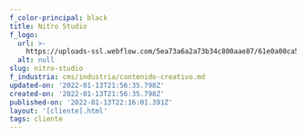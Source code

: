 ```yaml
---
f_color-principal: black
title: Nitro Studio
f_logo:
  url: >-
    https://uploads-ssl.webflow.com/5ea73a6a2a73b34c800aae87/61e0a00ca562a8540a560acd_logo.png
  alt: null
slug: nitro-studio
f_industria: cms/industria/contenido-creativo.md
updated-on: '2022-01-13T21:56:35.798Z'
created-on: '2022-01-13T21:56:35.798Z'
published-on: '2022-01-13T22:16:01.391Z'
layout: '[cliente].html'
tags: cliente
---
```



